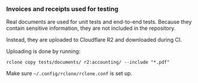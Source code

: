 ### Invoices and receipts used for testing

Real documents are used for unit tests and end-to-end tests. Because they
contain sensitive information, they are not included in the repository.

Instead, they are uploaded to Cloudflare R2 and downloaded during CI.

Uploading is done by running:

```
rclone copy tests/documents/ r2:accounting/ --include "*.pdf"
```

Make sure `~/.config/rclone/rclone.conf` is set up.
